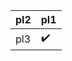 | pl2                       | pl1                |
|---------------------------|--------------------|
| pl3                       | :heavy_check_mark: |
